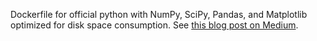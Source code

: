 Dockerfile for official python with NumPy, SciPy, Pandas, and Matplotlib optimized for disk space consumption.
See [this blog post on Medium](https://medium.com/@szelenka/how-to-shrink-numpy-scipy-pandas-and-matplotlib-for-your-data-product-4ec8d7e86ee4).
